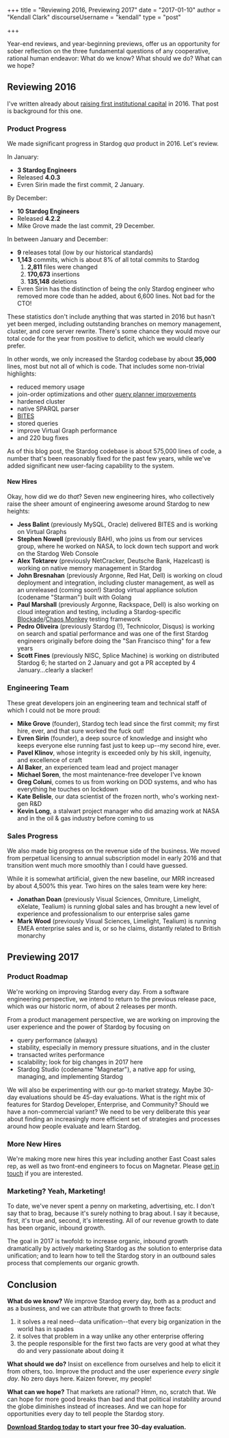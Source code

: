 +++
title = "Reviewing 2016, Previewing 2017"
date = "2017-01-10" 
author = "Kendall Clark"
discourseUsername = "kendall"
type = "post"

+++

Year-end reviews, and year-beginning previews, offer us an opportunity for sober
reflection on the three fundamental questions of any cooperative, rational human
endeavor: What do we know? What should we do? What can we hope?<!--more-->

## Reviewing 2016

I've written already
about
[raising first institutional capital](http://blog.stardog.com/stardog-raises-a-seed-round/) in 2016.
That post is background for this one.

### Product Progress

We made significant progress in Stardog *qua* product in 2016. Let's review.

In January:

* **3 Stardog Engineers**
* Released **4.0.3**
* Evren Sirin made the first commit, 2 January.

By December:

* **10 Stardog Engineers**
* Released **4.2.2**
* Mike Grove made the last commit, 29 December.

In between January and December:

* **9** releases total (low by our historical standards)
* **1,143** commits, which is about 8% of all total commits to Stardog
   1. **2,811** files were changed
   1. **170,673** insertions
   1. **135,148** deletions
* Evren Sirin has the distinction of being the only Stardog engineer who removed
  more code than he added, about 6,600 lines. Not bad for the CTO!

These statistics don't include anything that was started in 2016 but hasn't yet
been merged, including outstanding branches on memory management, cluster, and
core server rewrite. There's some chance they would move our total code for the
year from positive to deficit, which we would clearly prefer.

In other words, we only increased the Stardog codebase by about **35,000**
lines, most but not all of which is code. That includes some non-trivial
highlights:

* reduced memory usage
* join-order optimizations and
   other
   [query planner improvements](http://blog.stardog.com/how-to-read-stardog-query-plans/)
* hardened cluster 
* native SPARQL parser
* [BITES](http://docs.stardog.com/#_unstructured_data)
* stored queries
* improve Virtual Graph performance
* and 220 bug fixes

As of this blog post, the Stardog codebase is about 575,000 lines of code, a
number that's been reasonably fixed for the past few years, while we've added
significant new user-facing capability to the system.

#### New Hires

Okay, how did we do *that*? Seven new engineering hires, who collectively raise
the sheer amount of engineering awesome around Stardog to new heights:

* **Jess Balint** (previously MySQL, Oracle) delivered BITES and is working on
  Virtual Graphs
* **Stephen Nowell** (previously BAH), who joins us from our services group, where
  he worked on NASA, to lock down tech support and work on the Stardog Web
  Console
* **Alex Toktarev** (previously NetCracker, Deutsche Bank, Hazelcast) is working
  on native memory management in Stardog
* **John Bresnahan** (previously Argonne, Red Hat, Dell) is working on cloud
  deployment and integration, including cluster management, as well as an
  unreleased (coming soon!) Stardog virtual appliance solution (codename
  "Starman") built with Golang
* **Paul Marshall** (previously Argonne, Rackspace, Dell) is also working on
  cloud integration and testing, including a
  Stardog-specific
  [Blockade](https://github.com/dcm-oss/blockade)/[Chaos Monkey](https://github.com/Netflix/SimianArmy/wiki/Chaos-Monkey) testing framework
* **Pedro Oliveira** (previously Stardog (!), Technicolor, Disqus) is working on
  search and spatial performance and was one of the first Stardog engineers
  originally before doing the "San Francisco thing" for a few years
* **Scott Fines** (previously NISC, Splice Machine) is working on distributed
  Stardog 6; he started on 2 January and got a PR accepted by 4
  January...clearly a slacker!

### Engineering Team

These great developers join an engineering team and technical staff of which I
could not be more proud:

* **Mike Grove** (founder), Stardog tech lead since the first commit; my first hire,
  ever, and that sure worked the fuck out!
* **Evren Sirin** (founder), a deep source of knowledge and insight who keeps
  everyone else running fast just to keep up--my second hire, ever.
* **Pavel Klinov**, whose integrity is exceeded only by his skill, ingenuity, and
  excellence of craft
* **Al Baker**, an experienced team lead and project manager 
* **Michael Soren**, the most maintenance-free developer I've known
* **Greg Coluni**, comes to us from working on DOD systems, and who has everything
  he touches on lockdown
* **Kate Belisle**, our data scientist of the frozen north, who's working next-gen
  R&D 
* **Kevin Long**, a stalwart project manager who did amazing work at NASA and in
  the oil & gas industry before coming to us

### Sales Progress

We also made big progress on the revenue side of the business. We moved from
perpetual licensing to annual subscription model in early 2016 and that
transition went much more smoothly than I could have guessed.

While it is somewhat artificial, given the new baseline, our MRR increased by
about 4,500% this year. Two hires on the sales team were key here:

* **Jonathan Doan** (previously Visual Sciences, Omniture, Limelight, eXelate,
  Tealium) is running global sales and has brought a new level of experience and
  professionalism to our enterprise sales game
* **Mark Wood** (previously Visual Sciences, Limelight, Tealium) is running EMEA
  enterprise sales and is, or so he claims, distantly related to British
  monarchy

## Previewing 2017

### Product Roadmap

We're working on improving Stardog every day. From a software engineering
perspective, we intend to return to the previous release pace, which was our
historic norm, of about 2 releases per month.

From a product management perspective, we are working on improving the user
experience and the power of Stardog by focusing on

* query performance (always)
* stability, especially in memory pressure situations, and in the cluster
* transacted writes performance
* scalability; look for big changes in 2017 here
* Stardog Studio (codename "Magnetar"), a native app for using, managing, and
   implementing Stardog

We will also be experimenting with our go-to market strategy. Maybe 30-day
evaluations should be 45-day evaluations. What is the right mix of features for
Stardog Developer, Enterprise, and Community? Should we have a non-commercial
variant? We need to be very deliberate this year about finding an increasingly
more efficient set of strategies and processes around how people evaluate and
learn Stardog.

### More New Hires

We're making more new hires this year including another East Coast sales rep, as
well as two front-end engineers to focus on Magnetar.
Please [get in touch](mailto:inquiries@stardog.com) if you are interested.

### Marketing? Yeah, Marketing!

To date, we've never spent a penny on marketing, advertising, etc. I don't say
that to brag, because it's surely nothing to brag about. I say it because,
first, it's true and, second, it's interesting. All of our revenue growth to
date has been organic, inbound growth. 

The goal in 2017 is twofold: to increase organic, inbound growth dramatically by
actively marketing Stardog as *the* solution to enterprise data unification; and
to learn how to tell the Stardog story in an outbound sales process that
complements our organic growth.

## Conclusion 

**What do we know?** We improve Stardog every day, both as a product and as a
business, and we can attribute that growth to three facts:

1. it solves a real need--data unification--that every big organization in the
   world has in spades
1. it solves that problem in a way unlike any other enterprise offering
1. the people responsible for the first two facts are very good at what they do
   and very passionate about doing it

**What should we do?** Insist on excellence from ourselves and help to elicit it
from others, too. Improve the product and the user experience *every single
day*. No zero days here. Kaizen forever, my people!

**What can we hope?** That markets are rational? Hmm, no, scratch that. We can
hope for more good breaks than bad and that political instability around the
globe diminishes instead of increases. And we can hope for opportunities every
day to tell people the Stardog story.

**[Download Stardog today](http://stardog.com/) to start your free 30-day
evaluation.**
